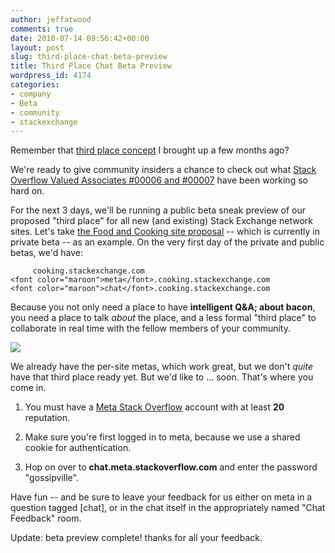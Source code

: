 ```yaml
---
author: jeffatwood
comments: true
date: 2010-07-14 09:56:42+00:00
layout: post
slug: third-place-chat-beta-preview
title: Third Place Chat Beta Preview
wordpress_id: 4174
categories:
- company
- Beta
- community
- stackexchange
---
```


Remember that [third place concept](http://blog.stackoverflow.com/2010/04/do-trilogy-sites-need-a-third-place/) I brought up a few months ago?

We're ready to give community insiders a chance to check out what [Stack Overflow Valued Associates #00006 and #00007](http://blog.stackoverflow.com/2010/06/welcome-stack-overflow-valued-associates-00006-and-00007/) have been working so hard on.

For the next 3 days, we'll be running a public beta sneak preview of our proposed "third place" for all new (and existing) Stack Exchange network sites. Let's take [the Food and Cooking site proposal](http://area51.stackexchange.com/proposals/1288/food-and-cooking) -- which is currently in private beta -- as an example. On the very first day of the private and public betas, we'd have:


    
    
         cooking.stackexchange.com
    <font color="maroon">meta</font>.cooking.stackexchange.com
    <font color="maroon">chat</font>.cooking.stackexchange.com
    



Because you not only need a place to have **intelligent Q&A; about bacon**, you need a place to talk _about_ the place, and a less formal "third place" to collaborate in real time with the fellow members of your community.

![](/blog/images/wordpress/bacon-tuxedos-lr.jpg)

We already have the per-site metas, which work great, but we don't _quite_ have that third place ready yet. But we'd like to ... soon. That's where you come in.





  1. You must have a [Meta Stack Overflow](http://meta.stackoverflow.com) account with at least **20** reputation.

  2. Make sure you're first logged in to meta, because we use a shared cookie for authentication.

  3. Hop on over to **chat.meta.stackoverflow.com** and enter the password "gossipville".


Have fun -- and be sure to leave your feedback for us either on meta in a question tagged [chat], or in the chat itself in the appropriately named "Chat Feedback" room.

Update: beta preview complete! thanks for all your feedback.
